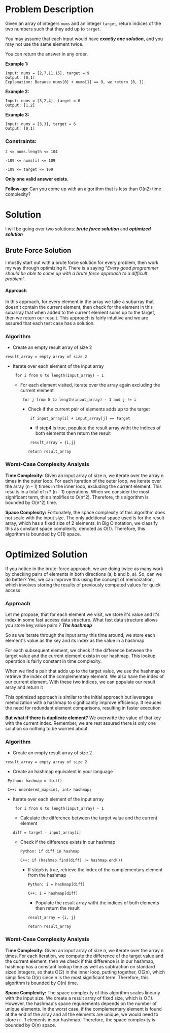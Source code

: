 # Problem Description

Given an array of integers ```nums``` and an integer ```target```, return indices of the two numbers such that they add up to ```target```.

You may assume that each input would have ***exactly one solution***, and you may not use the same element twice.

You can return the answer in any order.

 

**Example 1:**
```
Input: nums = [2,7,11,15], target = 9
Output: [0,1]
Explanation: Because nums[0] + nums[1] == 9, we return [0, 1].
```
**Example 2:**
```
Input: nums = [3,2,4], target = 6
Output: [1,2]
```
**Example 3:**

```
Input: nums = [3,3], target = 6
Output: [0,1]
```
 

### Constraints:

```2 <= nums.length <= 104```

```-109 <= nums[i] <= 109```

```-109 <= target <= 109```

**Only one valid answer exists.**
 

**Follow-up**: Can you come up with an algorithm that is less than O(n2) time complexity?

# Solution

I will be going over two solutions: ***brute force solution*** and ***optimized solution***

##  Brute Force Solution
I mostly start out with a brute force solution for every problem, then work my way through optimizing it. There is a saying  "*Every good programmer should be able to come up with a brute force approach to a difficult problem*". 

#### Approach
In this approach, for every element in the array we take a subarray that doesn't contain the current element, then check for the element in this subarray that when added to the current element sums up to the target, then we return our result. This approach is fairly intuitive and we are assured that each test case has a solution.

### Algorithm
* Create an empty result array of size 2

```result_array = empty array of size 2```

* Iterate over each element of the input array

    ``` for i from 0 to length(input_array) - 1```

    * For each element visited, iterate over the array again excluding the current element

        ``` for j from 0 to length(input_array) - 1 and j != i```

        * Check if the current pair of elements adds up to the target

            ``` if input_array[i] + input_array[j] == target```

            * if step4 is true, populate the result array witht the indices of both elements then return the result

            ``` result_array = {i,j}```
            
            ```return result_array```

### Worst-Case Complexity Analysis
**Time Complexity:** Given an input array of size n, we iterate over the array n times in the outer loop. For each iteration of the outer loop, we iterate over the array (n - 1) times in the inner loop, excluding the current element. This results in a total of n * (n - 1) operations. When we consider the most significant term, this simplifies to O(n^2). Therefore, this algorithm is bounded by O(n^2) time.

**Space Complexity:** Fortunately, the space complexity of this algorithm does not scale with the input size. The only additional space used is for the result array, which has a fixed size of 2 elements. In Big O notation, we classify this as constant space complexity, denoted as O(1). Therefore, this algorithm is bounded by O(1) space.

# Optimized Solution
If you notice in the brute-force approach, we are doing twice as many work by checking pairs of elements in both directions (a, b and b, a). So, can we do better? Yes,  we can improve this using the concept of memoization, which involves storing the results of previously computed values for quick access

### Approach
Let me propose, that for each element we visit, we store it's value and it's index in some fast access data structure. What fast data structure allows you store key,value pairs ? ***The hashmap***

So as we iterate through the input array this time around, we store each element's value as the key and its index as the value in a hashmap

For each subsequent element, we check if the difference between the target value and the current element exists in our hashmap. This lookup operation is fairly constant in time complexity.

When we find a pair that adds up to the target value, we use the hashmap to retrieve the index of the complementary element. We also have the index of our current element. With these two indices, we can populate our result array and return it

This optimized approach is similar to the initial approach but leverages memoization with a hashmap to significantly improve efficiency. It reduces the need for redundant element comparisons, resulting in faster execution

**But what if there is duplicate element?** We overwrite the value of that key with the current index. Remember, we are rest assured there is only one solution so nothing to be worried about

### Algorithm
* Create an empty result array of size 2 

```result_array = empty array of size 2```
* Create an hashmap equivalent in your language 

``` Python: hashmap = dict()```

``` C++: unordered_map<int, int> hashmap;```
* Iterate over each element of the input array

    ``` for i from 0 to length(input_array) - 1```
    * Calculate the difference between the target value and the current element

    ```diff = target - input_array[i]```
    * Check if the difference exists in our hashmap

        ``` Python: if diff in hashmap ```
        
        ``` C++: if (hashmap.find(diff) != hashmap.end()) ```
        * If step5 is true, retrieve the index of the complementary element from the hashmap

            ``` Python: i = hashmap[diff] ```

            ``` C++: i = hashmap[diff] ```

            * Populate the result array witht the indices of both elements then return the result

            ```result_array = {i, j}```

            ```return result_array```

### Worst-Case Complexity Analysis
**Time Complexity:** Given an input array of size n, we iterate over the array n times. For each iteration, we compute the difference of the target value and the current element, then we check if this difference is in our hashmap, hashmap has a constant lookup time as well as subtraction on standard sized integers, so thats O(2) in the inner loop, putting together, O(2n), which simplifies to O(n) since n is the most significant term. Therefore, this algorithm is bounded by O(n) time.


**Space Complexity:** The space complexity of this algorithm scales linearly with the input size. We create a result array of fixed size, which is O(1). However, the hashmap's space requirements depends on the number of unique elements. In the worst case, if the complementary element is found at the end of the array and all the elements are unique, we would need to store n - 1 elements in our hashmap. Therefore, the space complexity is bounded by O(n) space.







